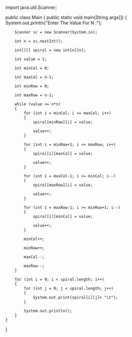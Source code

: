 import java.util.Scanner;
 
public class Main 
{
    public static void main(String args[])
    {
        System.out.println("Enter The Value For N :");
         
        Scanner sc = new Scanner(System.in);
         
        int n = sc.nextInt();
         
        int[][] spiral = new int[n][n];
         
        int value = 1;
         
        int minCol = 0;
         
        int maxCol = n-1;
         
        int minRow = 0;
         
        int maxRow = n-1;
         
        while (value <= n*n)
        {
            for (int i = minCol; i <= maxCol; i++)
            {
                spiral[minRow][i] = value;
                     
                value++;
            }
             
            for (int i = minRow+1; i <= maxRow; i++) 
            { 
                spiral[i][maxCol] = value; 
                 
                value++; 
            } 
             
            for (int i = maxCol-1; i >= minCol; i--)
            {
                spiral[maxRow][i] = value;
                             
                value++;
            }
             
            for (int i = maxRow-1; i >= minRow+1; i--) 
            {
                spiral[i][minCol] = value;
                 
                value++;
            }
             
            minCol++;
             
            minRow++;
             
            maxCol--;
             
            maxRow--;
        }
         
        for (int i = 0; i < spiral.length; i++)
        {
            for (int j = 0; j < spiral.length; j++)
            {
                System.out.print(spiral[i][j]+ "\t");
            }
             
            System.out.println();
        }
    }
}
